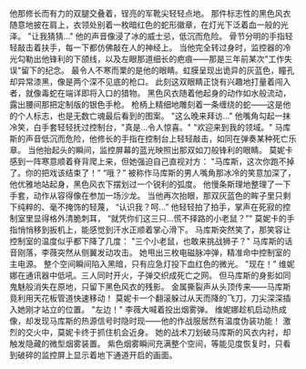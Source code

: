 他那修长而有力的双腿交叠着，锃亮的军靴尖轻轻点地。
那件标志性的黑色风衣随意地披在肩上，衣领处别着一枚暗红色的蛇形徽章，在灯光下泛着血一般的光泽。
"让我猜猜..."
他的声音像浸了冰的威士忌，低沉而危险。
骨节分明的手指轻轻敲击着扶手，每一下都仿佛敲在人的神经上。
当他完全转过身时，监控器的冷光勾勒出他锋利的下颌线，以及左眼那道细长的疤痕——那是三年前某次"工作失误"留下的纪念。
最令人不寒而栗的是他的眼睛。虹膜呈现出诡异的灰蓝色，瞳孔却异常漆黑，像是两个深不见底的枪口。
此刻这双眼睛正饶有兴趣地打量着闯入者，就像毒蛇在端详即将入口的猎物。
黑色风衣随着他起身的动作如水般流动，露出腰间那把定制版的银色手枪。
枪柄上精细地雕刻着一条缠绕的蛇——这是他的个人标志，也是无数亡魂最后看到的图案。
"这么晚来拜访..."
他嘴角勾起一抹冷笑，白手套轻轻抚过控制台，"真是...令人惊喜。"
"欢迎来到我的领域。"
马库斯的声音低沉而危险，他修长的手指在控制台上轻轻敲击，如同在弹奏某种死亡乐章。
当他抬起头的瞬间，监控屏幕的蓝光映照出那双如刀般锋利的眼睛。
莫妮卡感到一阵寒意顺着脊背爬上来，但她强迫自己直视对方：
"马库斯，这次你跑不掉了。你的把戏该结束了！”
“哦？”
被称作马库斯的男人嘴角那冰冷的笑意加深了，他优雅地站起身，黑色风衣下摆划过一个锐利的弧度。
他慢条斯理地整理了一下手套，动作从容得像在参加一场沙龙。
当他再次抬眼，那双灰蓝色的眸子里只剩下纯粹的、毫不掩饰的轻蔑，
“认识我？呵...”
他轻轻拍了拍手，掌声在死寂的控制室里显得格外清脆刺耳，
“就凭你们这三只...慌不择路的小老鼠？”"
莫妮卡的手指悄悄移到扳机上，能感觉到汗水正顺着掌心滑下。
马库斯突然笑了，那笑容让控制室的温度似乎都下降了几度：
"三个小老鼠，也敢来挑战狮子？"
马库斯的话音刚落，李薇突然从侧翼发动攻击。
她甩出三枚电磁脉冲弹，精准命中控制室的主电源。
整个空间瞬间陷入黑暗，只有应急灯投下血红色的微光。
"现在！"
维妮娜在通讯器中低吼。三人同时开火，子弹交织成死亡之网。
但马库斯的身影如同鬼魅般消失在原地，只留下黑色风衣的残影。
金属撕裂声从头顶传来——马库斯竟利用天花板管道快速移动！
莫妮卡一个翻滚躲过从天而降的飞刀，刀尖深深插入她刚才站立的位置。
"左边！"
李薇大喊着投出烟雾弹。
维妮娜趁机启动热成像，却发现马库斯的热源信号时隐时现——他的作战服居然有温度伪装功能！
激烈的交火中，莫妮卡终于抓住机会近身。
她的战术刀划破马库斯的风衣内衬，却触发隐藏的微型烟雾装置。
紫色烟雾瞬间充满整个空间，等能见度恢复时，只看到破碎的监控屏上显示着地下通道开启的画面。